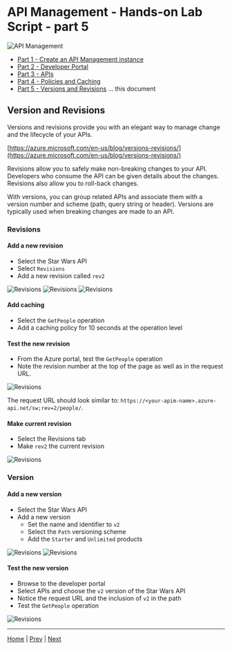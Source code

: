 # API Management - Hands-on Lab Script - part 5

![API Management](Images/APIM.png)

- [Part 1 - Create an API Management instance](apimanagement-1.md)
- [Part 2 - Developer Portal](apimanagement-2.md)
- [Part 3 - APIs](apimanagement-3.md)
- [Part 4 - Policies and Caching](apimanagement-4.md)
- [Part 5 - Versions and Revisions](apimanagement-5.md) ... this document

## Version and Revisions

Versions and revisions provide you with an elegant way to manage change and the lifecycle of your APIs.

[https://azure.microsoft.com/en-us/blog/versions-revisions/](https://azure.microsoft.com/en-us/blog/versions-revisions/)

Revisions allow you to safely make non-breaking changes to your API. Developers who consume the API can be given details about the changes. Revisions also allow you to roll-back changes.

With versions, you can group related APIs and associate them with a version number and scheme (path, query string or header). Versions are typically used when breaking changes are made to an API.

### Revisions

#### Add a new revision

- Select the Star Wars API
- Select `Revisions`
- Add a new revision called `rev2`

![Revisions](Images/APIMRevisionsMenu.png)
![Revisions](Images/APIMRevisionsAdd.png)
![Revisions](Images/APIMRevisionsCreate.png)

#### Add caching

- Select the `GetPeople` operation
- Add a caching policy for 10 seconds at the operation level

#### Test the new revision

- From the Azure portal, test the `GetPeople` operation
- Note the revision number at the top of the page as well as in the request URL.

![Revisions](Images/APIMRevisionsTest.png)

The request URL should look similar to: `https://<your-apim-name>.azure-api.net/sw;rev=2/people/`.

#### Make current revision

- Select the Revisions tab
- Make `rev2` the current revision

![Revisions](Images/APIMRevisionsMakeCurrent.png)

### Version

#### Add a new version

- Select the Star Wars API
- Add a new version
  - Set the name and identifier to `v2`
  - Select the `Path` versioning scheme
  - Add the `Starter` and `Unlimited` products

![Revisions](Images/APIMVersionsAdd.png)
![Revisions](Images/APIMVersionsCreate.png)

#### Test the new version

- Browse to the developer portal
- Select APIs and choose the `v2` version of the Star Wars API
- Notice the request URL and the inclusion of `v2` in the path
- Test the `GetPeople` operation

![Revisions](Images/APIMVersionsDevPortal.png)

---
[Home](README.md) | [Prev](apimanagement-5.md) | [Next](apimanagement-6.md)
